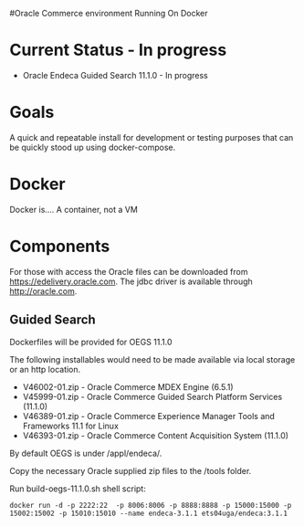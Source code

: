 #Oracle Commerce environment Running On Docker

# Current Status - In progress

* Oracle Endeca Guided Search 11.1.0 - In progress

# Goals

A quick and repeatable install for development or testing purposes that can be quickly stood up using docker-compose.

# Docker

Docker is....  A container, not a VM

# Components

For those with access the Oracle files can be downloaded from https://edelivery.oracle.com.  The jdbc driver is available through http://oracle.com.

## Guided Search

Dockerfiles will be provided for OEGS 11.1.0

The following installables would need to be made available via local storage or an http location.
* V46002-01.zip - Oracle Commerce MDEX Engine (6.5.1)
* V45999-01.zip - Oracle Commerce Guided Search Platform Services (11.1.0)
*	V46389-01.zip - Oracle Commerce Experience Manager Tools and Frameworks 11.1 for Linux
* V46393-01.zip - Oracle Commerce Content Acquisition System (11.1.0)	

By default OEGS is under /appl/endeca/.  

Copy the necessary Oracle supplied zip files to the /tools folder.

Run build-oegs-11.1.0.sh shell script:

```
docker run -d -p 2222:22  -p 8006:8006 -p 8888:8888 -p 15000:15000 -p 15002:15002 -p 15010:15010 --name endeca-3.1.1 ets04uga/endeca:3.1.1
```
